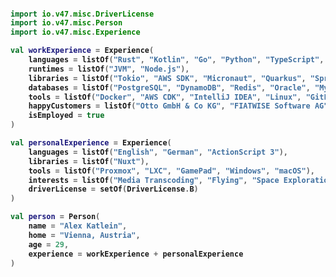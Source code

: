<h4>

```kotlin
import io.v47.misc.DriverLicense
import io.v47.misc.Person
import io.v47.misc.Experience

val workExperience = Experience(
    languages = listOf("Rust", "Kotlin", "Go", "Python", "TypeScript", "JavaScript", "Regex"),
    runtimes = listOf("JVM", "Node.js"),
    libraries = listOf("Tokio", "AWS SDK", "Micronaut", "Quarkus", "Spring Boot", "Vue", "React", "Angular"),
    databases = listOf("PostgreSQL", "DynamoDB", "Redis", "Oracle", "MySQL", "Teradata"),
    tools = listOf("Docker", "AWS CDK", "IntelliJ IDEA", "Linux", "GitLab", "GitHub"),
    happyCustomers = listOf("Otto GmbH & Co KG", "FIATWISE Software AG", "Joyn GmbH", "Raiffeisen International AG"),
    isEmployed = true
)

val personalExperience = Experience(
    languages = listOf("English", "German", "ActionScript 3"),
    libraries = listOf("Nuxt"),
    tools = listOf("Proxmox", "LXC", "GamePad", "Windows", "macOS"),
    interests = listOf("Media Transcoding", "Flying", "Space Exploration", "Sci-Fi"),
    driverLicense = setOf(DriverLicense.B)
)

val person = Person(
    name = "Alex Katlein",
    home = "Vienna, Austria",
    age = 29,
    experience = workExperience + personalExperience
)
```

</h4>

<!--
**vemilyus/vemilyus** is a ✨ _special_ ✨ repository because its `README.md` (this file) appears on your GitHub profile.

Here are some ideas to get you started:

- 🔭 I’m currently working on ...
- 🌱 I’m currently learning ...
- 👯 I’m looking to collaborate on ...
- 🤔 I’m looking for help with ...
- 💬 Ask me about ...
- 📫 How to reach me: ...
- 😄 Pronouns: ...
- ⚡ Fun fact: ...
-->
